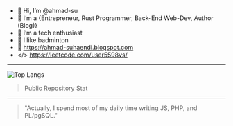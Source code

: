 - 👋 Hi, I’m @ahmad-su
- 🌱 I’m a {Entrepreneur, Rust Programmer, Back-End Web-Dev, Author (Blog)}
- 💞️ I’m a tech enthusiast
- 🏸 I like badminton
- 👀 https://ahmad-suhaendi.blogspot.com
- </> https://leetcode.com/user5598vs/

---

![Top Langs](https://github-readme-stats.vercel.app/api/top-langs/?username=ahmad-su&layout=compact)
> Public Repository Stat
---
> "Actually, I spend most of my daily time writing JS, PHP, and PL/pgSQL."
<!---
ahmad-su/ahmad-su is a ✨ special ✨ repository because its `README.md` (this file) appears on your GitHub profile.
You can click the Preview link to take a look at your changes.
--->
